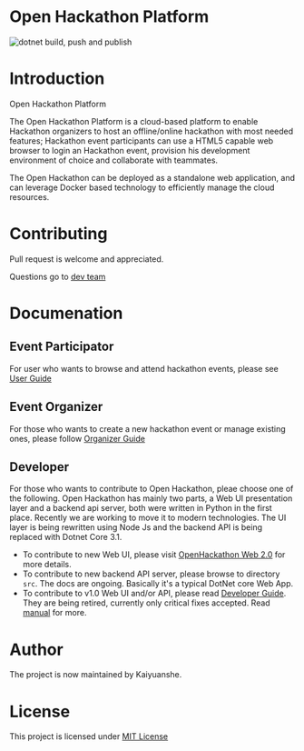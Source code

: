 Open Hackathon Platform
======

![dotnet build, push and publish](https://github.com/kaiyuanshe/open-hackathon/workflows/dotnet%20build,%20push%20and%20publish/badge.svg)

# Introduction
Open Hackathon Platform

The Open Hackathon Platform is a cloud-based platform to enable Hackathon organizers to host an offline/online hackathon with most needed features; Hackathon event participants can use a HTML5 capable web browser to login an Hackathon event, provision his development environment of choice and collaborate with teammates.

The Open Hackathon can be deployed as a standalone web application, and can leverage Docker based technology to efficiently manage the cloud resources.

# Contributing
Pull request is welcome and appreciated.

Questions go to [dev team](mailto:msopentechdevsh@microsoft.com)

# Documenation

## Event Participator
For user who wants to browse and attend hackathon events, please see [User Guide](https://github.com/kaiyuanshe/open-hackathon/wiki/%E5%BC%80%E6%94%BE%E9%BB%91%E5%AE%A2%E6%9D%BE%E5%B9%B3%E5%8F%B0%E4%BD%BF%E7%94%A8%E6%8C%87%E5%8D%97)

## Event Organizer
For those who wants to create a new hackathon event or manage existing ones, please follow [Organizer Guide](https://github.com/kaiyuanshe/open-hackathon/blob/master/documents/organizer_guide.md)

## Developer
For those who wants to contribute to Open Hackathon, pleae choose one of the following. Open Hackathon has mainly two parts, a Web UI presentation layer and a backend api server, both were written in Python in the first place. Recently we are working to move it to modern technologies. The UI layer is being rewritten using Node Js and the backend API is being replaced with Dotnet Core 3.1.
- To contribute to new Web UI, please visit [OpenHackathon Web 2.0](https://github.com/kaiyuanshe/OpenHackathon-Web) for more details.
- To contribute to new backend API server, please browse to directory `src`. The docs are ongoing. Basically it's a typical DotNet core Web App.
- To contribute to v1.0 Web UI and/or API, please read [Developer Guide](https://github.com/kaiyuanshe/open-hackathon/blob/master/documents/developer_guide.md). They are being retired, currently only critical fixes accepted. Read [manual](https://github.com/kaiyuanshe/open-hackathon/blob/master/documents/README.md) for more.

# Author
The project is now maintained by Kaiyuanshe.

# License
This project is licensed under [MIT License](https://github.com/kaiyuanshe/open-hackathon/blob/master/LICENSE.md)

